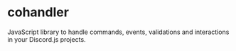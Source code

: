 # cohandler
JavaScript library to handle commands, events, validations and interactions in your Discord.js projects.
